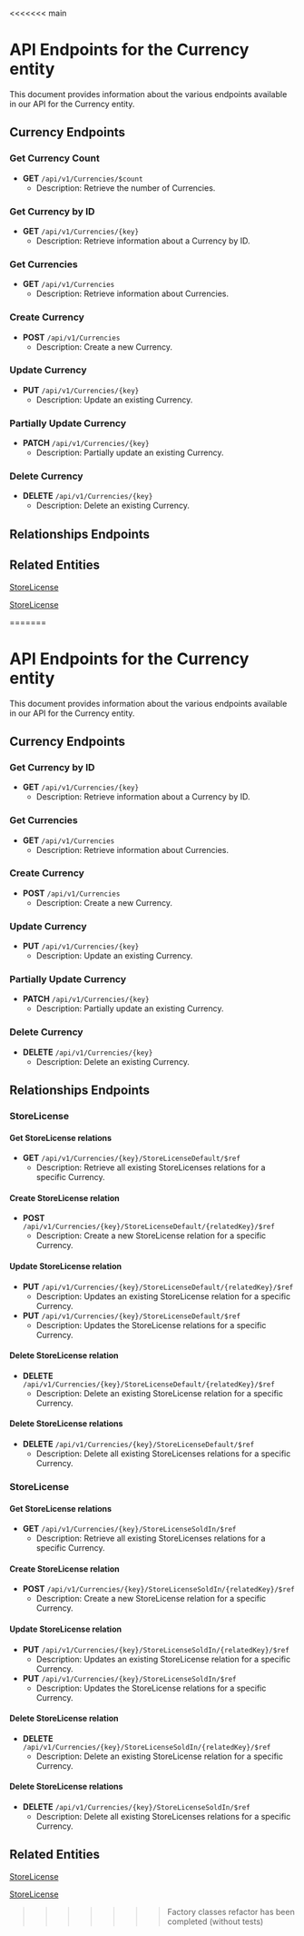 <<<<<<< main
# API Endpoints for the Currency entity

This document provides information about the various endpoints available in our API for the Currency entity.

## Currency Endpoints

### Get Currency Count
- **GET** `/api/v1/Currencies/$count`
  - Description: Retrieve the number of Currencies.

### Get Currency by ID
- **GET** `/api/v1/Currencies/{key}`
  - Description: Retrieve information about a Currency by ID.
  
### Get Currencies
- **GET** `/api/v1/Currencies`
  - Description: Retrieve information about Currencies.

### Create Currency
- **POST** `/api/v1/Currencies`
  - Description: Create a new Currency.

### Update Currency
- **PUT** `/api/v1/Currencies/{key}`
  - Description: Update an existing Currency.

### Partially Update Currency
- **PATCH** `/api/v1/Currencies/{key}`
  - Description: Partially update an existing Currency.
 
### Delete Currency
- **DELETE** `/api/v1/Currencies/{key}`
  - Description: Delete an existing Currency.

## Relationships Endpoints

## Related Entities

[StoreLicense](StoreLicenseEndpoints.md)

[StoreLicense](StoreLicenseEndpoints.md)

=======
# API Endpoints for the Currency entity

This document provides information about the various endpoints available in our API for the Currency entity.

## Currency Endpoints

### Get Currency by ID
- **GET** `/api/v1/Currencies/{key}`
  - Description: Retrieve information about a Currency by ID.
  
### Get Currencies
- **GET** `/api/v1/Currencies`
  - Description: Retrieve information about Currencies.

### Create Currency
- **POST** `/api/v1/Currencies`
  - Description: Create a new Currency.

### Update Currency
- **PUT** `/api/v1/Currencies/{key}`
  - Description: Update an existing Currency.

### Partially Update Currency
- **PATCH** `/api/v1/Currencies/{key}`
  - Description: Partially update an existing Currency.
 
### Delete Currency
- **DELETE** `/api/v1/Currencies/{key}`
  - Description: Delete an existing Currency.

## Relationships Endpoints

### StoreLicense

#### Get StoreLicense relations
- **GET** `/api/v1/Currencies/{key}/StoreLicenseDefault/$ref`
  - Description: Retrieve all existing StoreLicenses relations for a specific Currency.
  
#### Create StoreLicense relation
- **POST** `/api/v1/Currencies/{key}/StoreLicenseDefault/{relatedKey}/$ref`
  - Description: Create a new StoreLicense relation for a specific Currency.
  
#### Update StoreLicense relation
- **PUT** `/api/v1/Currencies/{key}/StoreLicenseDefault/{relatedKey}/$ref`
  - Description: Updates an existing StoreLicense relation for a specific Currency.
- **PUT** `/api/v1/Currencies/{key}/StoreLicenseDefault/$ref`
  - Description: Updates the StoreLicense relations for a specific Currency.

#### Delete StoreLicense relation
- **DELETE** `/api/v1/Currencies/{key}/StoreLicenseDefault/{relatedKey}/$ref`
  - Description: Delete an existing StoreLicense relation for a specific Currency.

#### Delete StoreLicense relations
- **DELETE** `/api/v1/Currencies/{key}/StoreLicenseDefault/$ref`
  - Description: Delete all existing StoreLicenses relations for a specific Currency.

### StoreLicense

#### Get StoreLicense relations
- **GET** `/api/v1/Currencies/{key}/StoreLicenseSoldIn/$ref`
  - Description: Retrieve all existing StoreLicenses relations for a specific Currency.
  
#### Create StoreLicense relation
- **POST** `/api/v1/Currencies/{key}/StoreLicenseSoldIn/{relatedKey}/$ref`
  - Description: Create a new StoreLicense relation for a specific Currency.
  
#### Update StoreLicense relation
- **PUT** `/api/v1/Currencies/{key}/StoreLicenseSoldIn/{relatedKey}/$ref`
  - Description: Updates an existing StoreLicense relation for a specific Currency.
- **PUT** `/api/v1/Currencies/{key}/StoreLicenseSoldIn/$ref`
  - Description: Updates the StoreLicense relations for a specific Currency.

#### Delete StoreLicense relation
- **DELETE** `/api/v1/Currencies/{key}/StoreLicenseSoldIn/{relatedKey}/$ref`
  - Description: Delete an existing StoreLicense relation for a specific Currency.

#### Delete StoreLicense relations
- **DELETE** `/api/v1/Currencies/{key}/StoreLicenseSoldIn/$ref`
  - Description: Delete all existing StoreLicenses relations for a specific Currency.

## Related Entities

[StoreLicense](StoreLicenseEndpoints.md)

[StoreLicense](StoreLicenseEndpoints.md)

>>>>>>> Factory classes refactor has been completed (without tests)
